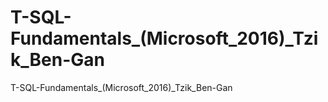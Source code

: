 # T-SQL-Fundamentals_(Microsoft_2016)_Tzik_Ben-Gan
 T-SQL-Fundamentals_(Microsoft_2016)_Tzik_Ben-Gan
